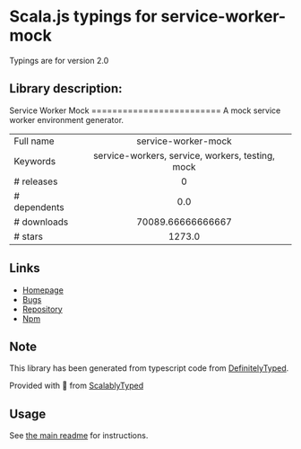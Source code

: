 
# Scala.js typings for service-worker-mock

Typings are for version 2.0

## Library description:
Service Worker Mock ========================= A mock service worker environment generator.

|                    |                 |
| ------------------ | :-------------: |
| Full name          | service-worker-mock |
| Keywords           | service-workers, service, workers, testing, mock |
| # releases         | 0 |
| # dependents       | 0.0 |
| # downloads        | 70089.66666666667 |
| # stars            | 1273.0 |

## Links
- [Homepage](https://github.com/pinterest/service-workers/tree/master/packages/service-worker-mock)
- [Bugs](https://github.com/pinterest/service-workers/issues)
- [Repository](https://github.com/pinterest/service-workers)
- [Npm](https://www.npmjs.com/package/service-worker-mock)
    


## Note
This library has been generated from typescript code from [DefinitelyTyped](https://definitelytyped.org).

Provided with :purple_heart: from [ScalablyTyped](https://github.com/oyvindberg/ScalablyTyped)

## Usage
See [the main readme](../../readme.md) for instructions.


